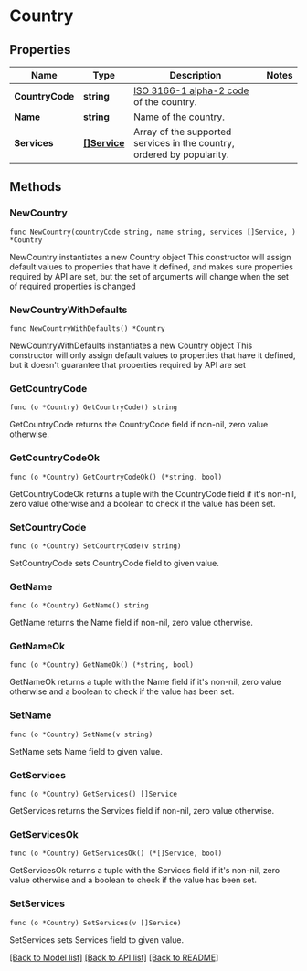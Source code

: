 # Country

## Properties

Name | Type | Description | Notes
------------ | ------------- | ------------- | -------------
**CountryCode** | **string** | [ISO 3166-1 alpha-2 code](https://en.wikipedia.org/wiki/ISO_3166-1_alpha-2) of the country.  | 
**Name** | **string** | Name of the country. | 
**Services** | [**[]Service**](Service.md) | Array of the supported services in the country, ordered by popularity. | 

## Methods

### NewCountry

`func NewCountry(countryCode string, name string, services []Service, ) *Country`

NewCountry instantiates a new Country object
This constructor will assign default values to properties that have it defined,
and makes sure properties required by API are set, but the set of arguments
will change when the set of required properties is changed

### NewCountryWithDefaults

`func NewCountryWithDefaults() *Country`

NewCountryWithDefaults instantiates a new Country object
This constructor will only assign default values to properties that have it defined,
but it doesn't guarantee that properties required by API are set

### GetCountryCode

`func (o *Country) GetCountryCode() string`

GetCountryCode returns the CountryCode field if non-nil, zero value otherwise.

### GetCountryCodeOk

`func (o *Country) GetCountryCodeOk() (*string, bool)`

GetCountryCodeOk returns a tuple with the CountryCode field if it's non-nil, zero value otherwise
and a boolean to check if the value has been set.

### SetCountryCode

`func (o *Country) SetCountryCode(v string)`

SetCountryCode sets CountryCode field to given value.


### GetName

`func (o *Country) GetName() string`

GetName returns the Name field if non-nil, zero value otherwise.

### GetNameOk

`func (o *Country) GetNameOk() (*string, bool)`

GetNameOk returns a tuple with the Name field if it's non-nil, zero value otherwise
and a boolean to check if the value has been set.

### SetName

`func (o *Country) SetName(v string)`

SetName sets Name field to given value.


### GetServices

`func (o *Country) GetServices() []Service`

GetServices returns the Services field if non-nil, zero value otherwise.

### GetServicesOk

`func (o *Country) GetServicesOk() (*[]Service, bool)`

GetServicesOk returns a tuple with the Services field if it's non-nil, zero value otherwise
and a boolean to check if the value has been set.

### SetServices

`func (o *Country) SetServices(v []Service)`

SetServices sets Services field to given value.



[[Back to Model list]](../README.md#documentation-for-models) [[Back to API list]](../README.md#documentation-for-api-endpoints) [[Back to README]](../README.md)


